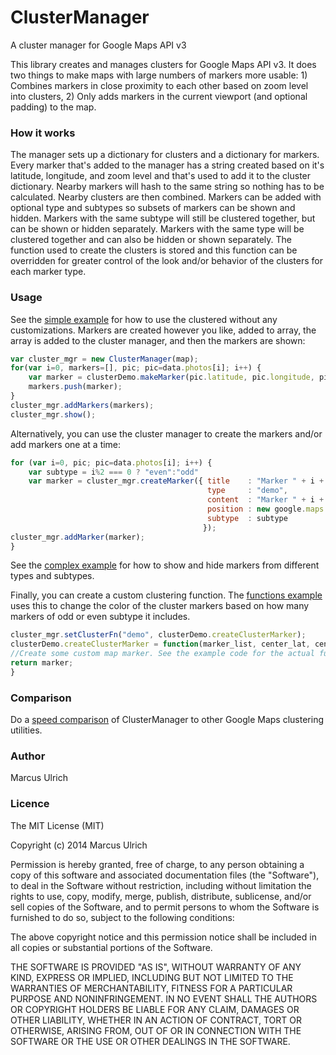 
ClusterManager
==============
A cluster manager for Google Maps API v3

This library creates and manages clusters for Google Maps API v3. It does two things to make maps with large numbers of markers more usable: 1) Combines markers in close proximity to each other based on zoom level into clusters, 2) Only adds markers in the current viewport (and optional padding) to the map. 

### How it works
The manager sets up a dictionary for clusters and a dictionary for markers. Every marker that's added to the manager has a string created based on it's latitude, longitude, and zoom level and that's used to add it to the cluster dictionary. Nearby markers will hash to the same string so nothing has to be calculated. Nearby clusters are then combined. Markers can be added with optional type and subtypes so subsets of markers can be shown and hidden. Markers with the same subtype will still be clustered together, but can be shown or hidden separately. Markers with the same type will be clustered together and can also be hidden or shown separately. The function used to create the clusters is stored and this function can be overridden for greater control of the look and/or behavior of the clusters for each marker type.

### Usage
See the [simple example](http://mallocs.github.io/ClusterManager/demos/simple.html) for how to use the clustered without any customizations.
Markers are created however you like, added to array, the array is added to the cluster manager, and then the markers are shown:
```javascript
var cluster_mgr = new ClusterManager(map);
for(var i=0, markers=[], pic; pic=data.photos[i]; i++) {
    var marker = clusterDemo.makeMarker(pic.latitude, pic.longitude, pic);
    markers.push(marker);
}
cluster_mgr.addMarkers(markers);
cluster_mgr.show();
```

Alternatively, you can use the cluster manager to create the markers and/or add markers one at a time:
```javascript
for (var i=0, pic; pic=data.photos[i]; i++) {
    var subtype = i%2 === 0 ? "even":"odd"
    var marker = cluster_mgr.createMarker({ title    : "Marker " + i + ": " + subtype,
                                            type     : "demo",
                                            content  : "Marker " + i + ": " + subtype,
                                            position : new google.maps.LatLng(pic.latitude, pic.longitude),
                                            subtype  : subtype
                                           });
cluster_mgr.addMarker(marker);
}
```
See the [complex example](http://mallocs.github.io/ClusterManager/demos/complex.html) for how to show and hide markers from different types and subtypes.

Finally, you can create a custom clustering function. The [functions example](http://mallocs.github.io/ClusterManager/demos/functions.html) uses this to change the color of the cluster markers based on how many markers of odd or even subtype it includes.

```javascript
cluster_mgr.setClusterFn("demo", clusterDemo.createClusterMarker);
clusterDemo.createClusterMarker = function(marker_list, center_lat, center_lng, manager) {
//Create some custom map marker. See the example code for the actual function. 
return marker;
}
```

### Comparison
Do a [speed comparison](http://mallocs.github.io/ClusterManager/demos/speed_test.html) of ClusterManager to other Google Maps clustering utilities.

### Author
Marcus Ulrich

### Licence

The MIT License (MIT)

Copyright (c) 2014 Marcus Ulrich

Permission is hereby granted, free of charge, to any person obtaining a copy
of this software and associated documentation files (the "Software"), to deal
in the Software without restriction, including without limitation the rights
to use, copy, modify, merge, publish, distribute, sublicense, and/or sell
copies of the Software, and to permit persons to whom the Software is
furnished to do so, subject to the following conditions:

The above copyright notice and this permission notice shall be included in
all copies or substantial portions of the Software.

THE SOFTWARE IS PROVIDED "AS IS", WITHOUT WARRANTY OF ANY KIND, EXPRESS OR
IMPLIED, INCLUDING BUT NOT LIMITED TO THE WARRANTIES OF MERCHANTABILITY,
FITNESS FOR A PARTICULAR PURPOSE AND NONINFRINGEMENT. IN NO EVENT SHALL THE
AUTHORS OR COPYRIGHT HOLDERS BE LIABLE FOR ANY CLAIM, DAMAGES OR OTHER
LIABILITY, WHETHER IN AN ACTION OF CONTRACT, TORT OR OTHERWISE, ARISING FROM,
OUT OF OR IN CONNECTION WITH THE SOFTWARE OR THE USE OR OTHER DEALINGS IN
THE SOFTWARE.
